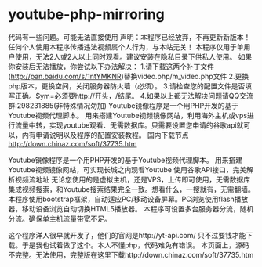 # youtube-php-mirroring
代码有一些问题。可能无法直接使用
声明：本程序已经放弃，不再更新新版本！任何个人使用本程序传播违法视频属个人行为，与本站无关！
本程序仅用于单用户使用，无法2人或2人以上同时观看。建议安装在隐私目录下供私人使用。
如果你安装后无法播放，你尝试以下办法解决：
1.请下载这两个补丁文件(http://pan.baidu.com/s/1ntYMKNR)替换video.php/m_video.php文件
2.更换php版本，更换空间，关闭服务器防火墙（必须）。
3.请检查您的配置文件是否填写正确。$ym=必须要http://开头，/结尾。
4.如果以上都无法解决问题请QQ交流群:298231885(非特殊情况勿加)
Youtube镜像程序是一个用PHP开发的基于Youtube视频代理脚本。
用来搭建Youtube视频镜像网站，利用海外主机或vps进行流量中转，实现youtube观看、无需数据库。只需要设置您申请的谷歌api就可以，内有申请说明以及程序的配置安装教程。
国内下载节点
http://down.chinaz.com/soft/37735.htm

Youtube镜像程序是一个用PHP开发的基于Youtube视频代理脚本。
用来搭建Youtube视频镜像网站，可实现长城之内观看Youtube
使用谷歌API接口，完美解析视频流地址
无论您使用的是虚拟主机，还是VPS，上传即可使用，无需数据库
集成视频搜索，和Youtube搜索结果完全一致。想看什么，一搜就有，无需翻墙。
本程序使用bootstrap框架，自动适应PC/移动设备屏幕。PC浏览使用flash播放器，移动设备浏览自动切换HTML5播放器。
本程序可设置多台服务器分流，随机分流。确保单主机流量带宽不足。


这个程序洋人很早就开发了，他们的官网是http://yt-api.com/
只不过要钱才能下载。于是我也试着做了这个。本人不懂php，代码难免有错误。
本页面上，源码不完整。无法使用，完整版在这里下载http://down.chinaz.com/soft/37735.htm
